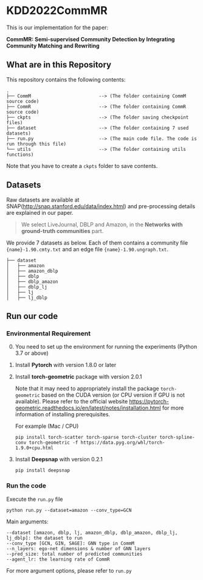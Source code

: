 # KDD2022CommMR


This is our implementation for the paper:

**CommMR: Semi-supervised Community Detection by Integrating Community Matching and Rewriting**




## What are in this Repository

This repository contains the following contents:

```
.
├── CommM                         --> (The folder containing CommM source code)
├── CommR                         --> (The folder containing CommR source code)
├── ckpts                         --> (The folder saving checkpoint files)
├── dataset                       --> (The folder containing 7 used datasets)
├── run.py                        --> (The main code file. The code is run through this file)
└── utils                         --> (The folder containing utils functions)

```
Note that you have to create a `ckpts` folder to save contents.



## Datasets

Raw datasets are available at SNAP(http://snap.stanford.edu/data/index.html) and pre-processing details are explained in our paper.

> We select LiveJournal, DBLP and Amazon, in the **Networks with ground-truth communities** part.



We provide 7 datasets as below. Each of them contains a community file `{name}-1.90.cmty.txt` and an edge file `{name}-1.90.ungraph.txt`.

```
├── dataset
│   ├── amazon
│   ├── amazon_dblp
│   ├── dblp
│   ├── dblp_amazon
│   ├── dblp_lj
│   ├── lj
│   ├── lj_dblp
```





## Run our code

### Environmental Requirement

0. You need to set up the environment for running the experiments (Python 3.7 or above)

1. Install **Pytorch** with version 1.8.0 or later

2.  Install **torch-geometric** package with version 2.0.1

    Note that it may need to appropriately install the package `torch-geometric` based on the CUDA version (or CPU version if GPU is not available). Please refer to the official website https://pytorch-geometric.readthedocs.io/en/latest/notes/installation.html for more information of installing prerequisites.

    For example (Mac / CPU)

    ```
    pip install torch-scatter torch-sparse torch-cluster torch-spline-conv torch-geometric -f https://data.pyg.org/whl/torch-1.9.0+cpu.html
    ```

3. Install **Deepsnap** with version 0.2.1

   ```
   pip install deepsnap
   ```



### Run the code

Execute the `run.py` file

```
python run.py --dataset=amazon --conv_type=GCN 
```

Main arguments:

```
--dataset [amazon, dblp, lj, amazon_dblp, dblp_amazon, dblp_lj, lj_dblp]: the dataset to run
--conv_type [GCN, GIN, SAGE]: GNN type in CommM
--n_layers: ego-net dimensions & number of GNN layers
--pred_size: total number of predicted communities
--agent_lr: the learning rate of CommR
```

  For more argument options, please refer to `run.py`
